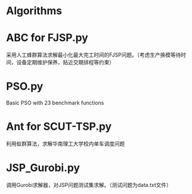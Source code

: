 # Algorithms
# ABC for FJSP.py
采用人工蜂群算法求解最小化最大完工时间的FJSP问题。（考虑生产换模等待时间，设备定期维护保养，贴近交期排程等约束）

# PSO.py
Basic PSO with 23 benchmark functions

# Ant for SCUT-TSP.py
利用蚁群算法，求解华南理工大学校内单车调度问题

# JSP_Gurobi.py
调用Gurobi求解器，对JSP问题测试集求解。（测试问题为data.txt文件）

